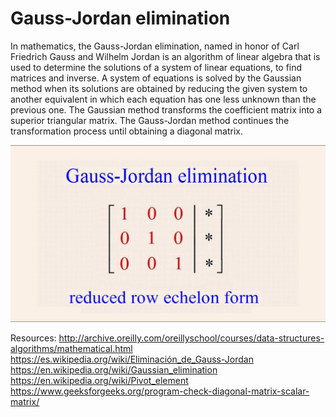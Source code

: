 # Gauss-Jordan elimination

In mathematics, the Gauss-Jordan elimination, named in honor of Carl Friedrich Gauss and Wilhelm Jordan is an algorithm of linear
algebra that is used to determine the solutions of a system of linear equations, to find matrices and inverse. A system of equations
is solved by the Gaussian method when its solutions are obtained by reducing the given system to another equivalent in which each
equation has one less unknown than the previous one. The Gaussian method transforms the coefficient matrix into a superior triangular
matrix. The Gauss-Jordan method continues the transformation process until obtaining a diagonal matrix.

![alt text](maxresdefault.jpg)

Resources:
http://archive.oreilly.com/oreillyschool/courses/data-structures-algorithms/mathematical.html
https://es.wikipedia.org/wiki/Eliminación_de_Gauss-Jordan
https://en.wikipedia.org/wiki/Gaussian_elimination
https://en.wikipedia.org/wiki/Pivot_element
https://www.geeksforgeeks.org/program-check-diagonal-matrix-scalar-matrix/
